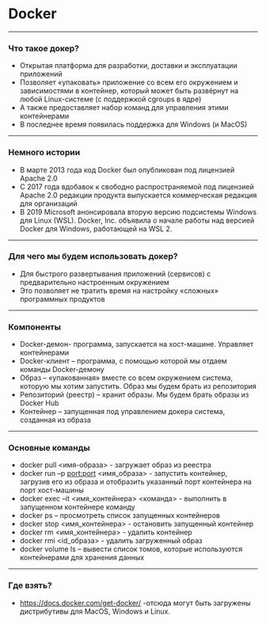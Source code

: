 # Docker
---
### Что такое докер?
 - Открытая платформа для разработки, доставки и эксплуатации приложений
 - Позволяет «упаковать» приложение со всем его окружением и зависимостями в контейнер, который может быть развёрнут на любой Linux-системе (с поддержкой cgroups в ядре)
 - А также предоставляет набор команд для управления этими контейнерами
 - В последнее время появилась поддержка для Windows (и MacOS)
---
### Немного истории
 - В марте 2013 года код Docker был опубликован под лицензией Apache 2.0
 - С 2017 года вдобавок к свободно распространяемой под лицензией Apache 2.0 редакции продукта выпускается коммерческая редакция для организаций
 - В 2019 Microsoft анонсировала вторую версию подсистемы Windows для Linux (WSL). Docker, Inc. объявила о начале работы над версией Docker для Windows, работающей на WSL 2.
---
### Для чего **мы** будем использовать докер?
 - Для быстрого развертывания приложений (сервисов) с предварительно настроенным окружением
 - Это позволяет не тратить время на настройку «сложных» программных продуктов
---
### Компоненты
 - Docker-демон- программа, запускается на хост-машине. Управляет контейнерами
 - Docker-клиент – программа, с помощью которой мы отдаем команды Docker-демону
 - Образ – «упакованная» вместе со всем окружением система, которую мы хотим запустить. Образ мы будем брать из репозитория
 - Репозиторий (реестр) – хранит образы. Мы будем брать образы из  Docker Hub
 - Контейнер – запущенная под управлением докера система, созданная из образа
---
### Основные команды
 - docker pull <имя-образа> - загружает образ из реестра
 - docker run –p <port:port> <имя_образа> - запустить контейнер, загрузив его из образа и отобразить указанный порт контейнера на порт хост-машины
 - docker exec –it <имя_контейнера> <команда> - выполнить в запущенном контейнере команду
 - docker ps – просмотреть список запущенных контейнеров
 - docker stop <имя_контейнера> - остановить запущенный контейнер
 - docker rm <имя_контейнера> -  удалить контейнер
 - docker rmi <id_образа> - удалить загруженный образ
 - docker volume ls – вывести список томов, которые используются контейнерами для хранения данных
---
### Где взять?
 - https://docs.docker.com/get-docker/ -отсюда могут быть загружены дистрибутивы для MacOS, Windows и Linux.

